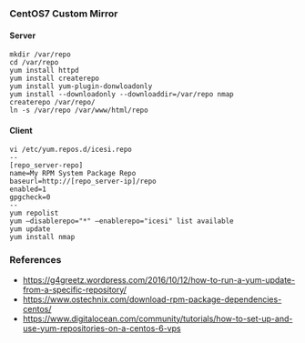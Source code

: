 ### CentOS7 Custom Mirror

#### Server
```
mkdir /var/repo
cd /var/repo
yum install httpd
yum install createrepo
yum install yum-plugin-donwloadonly
yum install --downloadonly --downloaddir=/var/repo nmap
createrepo /var/repo/
ln -s /var/repo /var/www/html/repo 
```

#### Client
```
vi /etc/yum.repos.d/icesi.repo
--
[repo_server-repo]
name=My RPM System Package Repo
baseurl=http://[repo_server-ip]/repo
enabled=1
gpgcheck=0
--
yum repolist
yum —disablerepo="*" —enablerepo="icesi" list available
yum update
yum install nmap
```

### References
* https://g4greetz.wordpress.com/2016/10/12/how-to-run-a-yum-update-from-a-specific-repository/
* https://www.ostechnix.com/download-rpm-package-dependencies-centos/
* https://www.digitalocean.com/community/tutorials/how-to-set-up-and-use-yum-repositories-on-a-centos-6-vps


